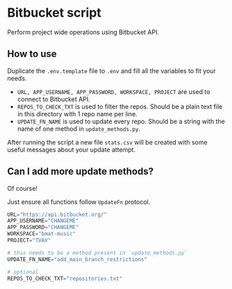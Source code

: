 # Bitbucket script

Perform project wide operations using Bitbucket API.

## How to use

Duplicate the `.env.template` file to `.env` and fill all the variables to fit your needs.

- `URL, APP_USERNAME, APP_PASSWORD, WORKSPACE, PROJECT` are used to connect to Bitbucket API.
- `REPOS_TO_CHECK_TXT` is used to filter the repos. Should be a plain text file in this directory with 1 repo name per line.
- `UPDATE_FN_NAME` is used to update every repo. Should be a string with the name of one method in `update_methods.py`.

After running the script a new file `stats.csv` will be created with some useful messages about your update attempt.

## Can I add more update methods?

Of course!

Just ensure all functions follow `UpdateFn` protocol.

```python
URL="https://api.bitbucket.org/"
APP_USERNAME="CHANGEME"
APP_PASSWORD="CHANGEME"
WORKSPACE="bmat-music"
PROJECT="TVAV"

# this needs to be a method present in `update_methods.py`
UPDATE_FN_NAME="add_main_branch_restrictions"

# optional
REPOS_TO_CHECK_TXT="repositories.txt"
```
